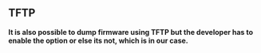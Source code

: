 ## TFTP
**It is also possible to dump firmware using TFTP but the developer has to enable the option or else its not, which is in our case.**
